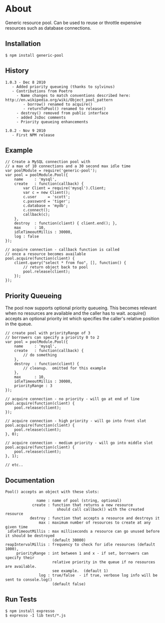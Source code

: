 
# About

  Generic resource pool.  Can be used to reuse or throttle expensive resources such as
  database connections.

## Installation

    $ npm install generic-pool
    
## History

    1.0.3 - Dec 8 2010
       - Added priority queueing (thanks to sylvinus)
       - Contributions from Poetro
         - Name changes to match conventions described here: http://en.wikipedia.org/wiki/Object_pool_pattern
            - borrow() renamed to acquire()
            - returnToPool() renamed to release()
         - destroy() removed from public interface
         - added JsDoc comments
         - Priority queueing enhancements
       
    1.0.2 - Nov 9 2010 
       - First NPM release

## Example

    // Create a MySQL connection pool with
    // a max of 10 connections and a 30 second max idle time
    var poolModule = require('generic-pool');
    var pool = poolModule.Pool({
        name     : 'mysql',
        create   : function(callback) {
            var Client = require('mysql').Client;
            var c = new Client();
            c.user     = 'scott';
            c.password = 'tiger';
            c.database = 'mydb';
            c.connect();
            callback(c);
        },
        destroy  : function(client) { client.end(); },
        max      : 10,
        idleTimeoutMillis : 30000,
        log : false
    });

    // acquire connection - callback function is called
    // once a resource becomes available
    pool.acquire(function(client) {
        client.query("select * from foo", [], function() {
            // return object back to pool
            pool.release(client);
        });
    });
    
    
## Priority Queueing

The pool now supports optional priority queueing.  This becomes relevant when no resources 
are available and the caller has to wait. acquire() accepts an optional priority int which 
specifies the caller's relative position in the queue.

    // create pool with priorityRange of 3
    // borrowers can specify a priority 0 to 2
    var pool = poolModule.Pool({
        name     : 'mysql',
        create   : function(callback) {
            // do something
        },
        destroy  : function(client) { 
            // cleanup.  omitted for this example
        },
        max      : 10,
        idleTimeoutMillis : 30000,
        priorityRange : 3
    });

    // acquire connection - no priority - will go at end of line
    pool.acquire(function(client) {
        pool.release(client);
    });
    
    // acquire connection - high priority - will go into front slot
    pool.acquire(function(client) {
        pool.release(client);
    }, 0);
    
    // acquire connection - medium priority - will go into middle slot
    pool.acquire(function(client) {
        pool.release(client);
    }, 1);
    
    // etc..

## Documentation

    Pool() accepts an object with these slots:

                  name : name of pool (string, optional)
                create : function that returns a new resource
                           should call callback() with the created resource
               destroy : function that accepts a resource and destroys it
                   max : maximum number of resources to create at any given time
     idleTimeoutMillis : max milliseconds a resource can go unused before it should be destroyed
                         (default 30000)
    reapIntervalMillis : frequency to check for idle resources (default 1000),
         priorityRange : int between 1 and x - if set, borrowers can specify their
                         relative priority in the queue if no resources are available.
                         see example.  (default 1)
                   log : true/false  - if true, verbose log info will be sent to console.log()
                         (default false)


## Run Tests

    $ npm install expresso
    $ expresso -I lib test/*.js


